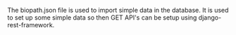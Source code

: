 The biopath.json file is used to import simple data in the database. It is used to set up some simple data so then GET API's can be setup using django-rest-framework.
